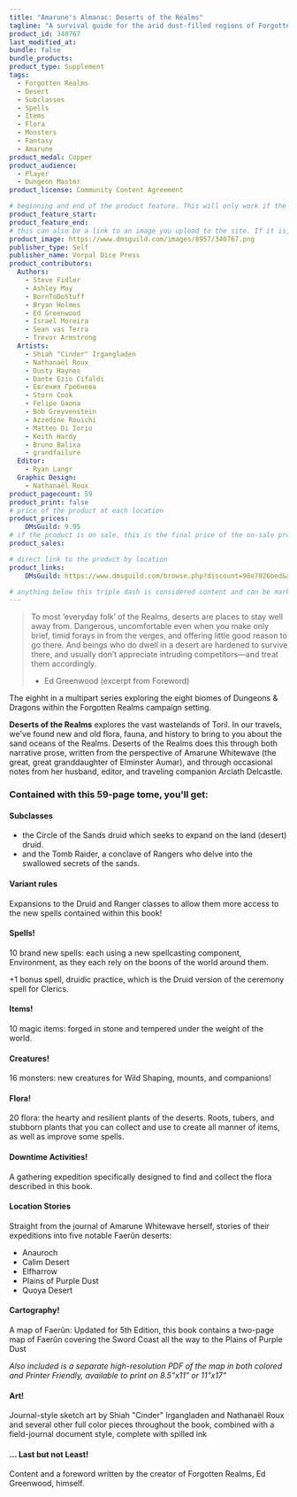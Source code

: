 ```yaml
---
title: "Amarune's Almanac: Deserts of the Realms"
tagline: "A survival guide for the arid dust-filled regions of Forgotten Realms"
product_id: 340767
last_modified_at:
bundle: false
bundle_products:
product_type: Supplement
tags:
  - Forgotten Realms
  - Desert
  - Subclasses
  - Spells
  - Items
  - Flora
  - Monsters
  - Fantasy
  - Amarune
product_medal: Copper
product_audience:
  - Player
  - Dungeon Master
product_license: Community Content Agreement

# beginning and end of the product feature. This will only work if the site is updated within several weeks of when the feature is supposed to happen. Making a new post counts as updating.
product_feature_start: 
product_feature_end: 
# this can also be a link to an image you upload to the site. If it is, it must start with a "/" or be a full link
product_image: https://www.dmsguild.com/images/8957/340767.png
publisher_type: Self
publisher_name: Vorpal Dice Press
product_contributors:
  Authors:
    - Steve Fidler
    - Ashley May
    - BornToDoStuff
    - Bryan Holmes
    - Ed Greenwood
    - Israel Moreira
    - Sean vas Terra
    - Trevor Armstrong
  Artists:
    - Shiah "Cinder" Irgangladen
    - Nathanaël Roux
    - Dusty Haynes
    - Dante Ezio Cifaldi
    - Евгения Гребнева
    - Storn Cook
    - Felipe Gaona
    - Bob Greyvenstein
    - Azzedine Rouichi
    - Matteo Di Iorio
    - Keith Hardy
    - Bruno Balixa
    - grandfailure
  Editor:
    - Ryan Langr
  Graphic Design:
    - Nathanaël Roux
product_pagecount: 59
product_print: false
# price of the product at each location
product_prices:
    DMsGuild: 9.95
# if the product is on sale, this is the final price of the on-sale product for each location that it is on sale. The sales % will be calculated and displayed based on the difference between product_prices and product_sales
product_sales:

# direct link to the product by location
product_links:
    DMsGuild: https://www.dmsguild.com/browse.php?discount=98e7026bed&affiliate_id=1713687

# anything below this triple dash is considered content and can be markup or html. It should be fully HTML compatible as long as your tags are formatted correctly.
---
```

> To most ‘everyday folk’ of the Realms, deserts are places to stay well away from. Dangerous, uncomfortable even when you make only brief, timid forays in from the verges, and offering little good reason to go there. And beings who do dwell in a desert are hardened to survive there, and usually don’t appreciate intruding competitors—and treat them accordingly.
> - Ed Greenwood (excerpt from Foreword)

The eighht in a multipart series exploring the eight biomes of Dungeons & Dragons within the Forgotten Realms campaign setting.

**Deserts of the Realms** explores the vast wastelands of Toril. In our travels, we've found new and old flora, fauna, and history to bring to you about the sand oceans of the Realms. Deserts of the Realms does this through both narrative prose, written from the perspective of Amarune Whitewave (the great, great granddaughter of Elminster Aumar), and through occasional notes from her husband, editor, and traveling companion Arclath Delcastle.

### Contained with this 59-page tome, you'll get:

#### Subclasses
- the Circle of the Sands druid which seeks to expand on the land (desert) druid.
- and the Tomb Raider, a conclave of Rangers who delve into the swallowed secrets of the sands.

#### Variant rules
Expansions to the Druid and Ranger classes to allow them more access to the new spells contained within this book!

#### Spells!
10 brand new spells: each using a new spellcasting component, Environment, as they each rely on the boons of the world around them.

+1 bonus spell, druidic practice, which is the Druid version of the ceremony spell for Clerics.

#### Items!
10 magic items: forged in stone and tempered under the weight of the world.

#### Creatures!
16 monsters: new creatures for Wild Shaping, mounts, and companions!

#### Flora!
20 flora: the hearty and resilient plants of the deserts. Roots, tubers, and stubborn plants that you can collect and use to create all manner of items, as well as improve some spells.

#### Downtime Activities!
A gathering expedition specifically designed to find and collect the flora described in this book.

#### Location Stories
Straight from the journal of Amarune Whitewave herself, stories of their expeditions into five notable Faerûn deserts:
- Anauroch
- Calim Desert
- Elfharrow
- Plains of Purple Dust
- Quoya Desert

#### Cartography!
A map of Faerûn: Updated for 5th Edition, this book contains a two-page map of Faerûn covering the Sword Coast all the way to the Plains of Purple Dust

*Also included is a separate high-resolution PDF of the map in both colored and Printer Friendly, available to print on 8.5"x11" or 11"x17"*

#### Art!
Journal-style sketch art by Shiah "Cinder" Irgangladen and Nathanaël Roux and several other full color pieces throughout the book, combined with a field-journal document style, complete with spilled ink

#### ... Last but not Least!

Content and a foreword written by the creator of Forgotten Realms, Ed Greenwood, himself.